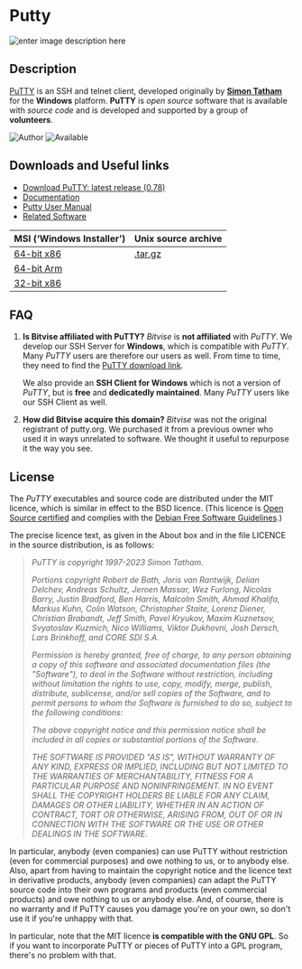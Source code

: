 # Putty
![enter image description here](https://upload.wikimedia.org/wikipedia/commons/thumb/3/30/PuTTY_Icon_upstream.svg/1200px-PuTTY_Icon_upstream.svg.png)
## Description
[PuTTY](https://en.wikipedia.org/wiki/PuTTY) is an SSH and telnet client, developed originally by **[Simon Tatham](https://www.chiark.greenend.org.uk/~sgtatham/)** for the **Windows** platform. **PuTTY** is *open source* software that is available with *source code* and is developed and supported by a group of **volunteers**.

<img alt="Author" src="https://img.shields.io/badge/Author-Simon%20Tatham-green">
<img alt="Available" src="https://img.shields.io/badge/Available-Windows%20--%20MacOS%20--%20Unix-yellowgreen">

## Downloads and Useful links

 - [Download PuTTY: latest release (0.78)](https://www.chiark.greenend.org.uk/~sgtatham/putty/latest.html)
- [Documentation](https://www.chiark.greenend.org.uk/~sgtatham/putty/docs.html)
- [Putty User Manual](https://the.earth.li/~sgtatham/putty/0.78/htmldoc/)
- [Related Software](https://www.chiark.greenend.org.uk/~sgtatham/putty/links.html)

|MSI (‘Windows Installer’)| Unix source archive |
|--|--|
| [64-bit x86](https://the.earth.li/~sgtatham/putty/latest/w64/putty-64bit-0.78-installer.msi) | [.tar.gz](https://the.earth.li/~sgtatham/putty/latest/putty-0.78.tar.gz) |
|[64-bit Arm](https://the.earth.li/~sgtatham/putty/latest/wa64/putty-arm64-0.78-installer.msi) | 
|[32-bit x86](https://the.earth.li/~sgtatham/putty/latest/w32/putty-0.78-installer.msi) |

## FAQ
 1. **Is Bitvise affiliated with PuTTY?**
	 *Bitvise* is **not affiliated** with *PuTTY*. We develop our SSH Server for **Windows**, which is compatible with *PuTTY*. Many *PuTTY* users are therefore our users as well. From time to time, they need to find the [PuTTY download link](https://www.chiark.greenend.org.uk/~sgtatham/putty/latest.html).

	We also provide an **SSH Client for Windows** which is not a version of *PuTTY*, but is **free** and **dedicatedly maintained**. Many *PuTTY* users like our SSH Client as well.
 3. **How did Bitvise acquire this domain?**
*Bitvise* was not the original registrant of putty.org. We purchased it from a previous owner who used it in ways unrelated to software. We thought it useful to repurpose it the way you see.

## License
The *PuTTY* executables and source code are distributed under the MIT licence, which is similar in effect to the BSD licence. (This licence is  [Open Source certified](https://opensource.org/licenses/)  and complies with the  [Debian Free Software Guidelines](https://www.debian.org/social_contract).)

The precise licence text, as given in the About box and in the file LICENCE in the source distribution, is as follows:

> _PuTTY is copyright 1997-2023 Simon Tatham._
> 
> _Portions copyright Robert de Bath, Joris van Rantwijk, Delian Delchev, Andreas Schultz, Jeroen Massar, Wez Furlong, Nicolas Barry, Justin Bradford, Ben Harris, Malcolm Smith, Ahmad Khalifa, Markus Kuhn, Colin Watson, Christopher Staite, Lorenz Diener, Christian Brabandt, Jeff Smith, Pavel Kryukov, Maxim Kuznetsov, Svyatoslav Kuzmich, Nico Williams, Viktor Dukhovni, Josh Dersch, Lars Brinkhoff, and CORE SDI S.A._
> 
> _Permission is hereby granted, free of charge, to any person obtaining a copy of this software and associated documentation files (the "Software"), to deal in the Software without restriction, including without limitation the rights to use, copy, modify, merge, publish, distribute, sublicense, and/or sell copies of the Software, and to permit persons to whom the Software is furnished to do so, subject to the following conditions:_
> 
> _The above copyright notice and this permission notice shall be included in all copies or substantial portions of the Software._
> 
> _THE SOFTWARE IS PROVIDED "AS IS", WITHOUT WARRANTY OF ANY KIND, EXPRESS OR IMPLIED, INCLUDING BUT NOT LIMITED TO THE WARRANTIES OF MERCHANTABILITY, FITNESS FOR A PARTICULAR PURPOSE AND NONINFRINGEMENT. IN NO EVENT SHALL THE COPYRIGHT HOLDERS BE LIABLE FOR ANY CLAIM, DAMAGES OR OTHER LIABILITY, WHETHER IN AN ACTION OF CONTRACT, TORT OR OTHERWISE, ARISING FROM, OUT OF OR IN CONNECTION WITH THE SOFTWARE OR THE USE OR OTHER DEALINGS IN THE SOFTWARE._

In particular, anybody (even companies) can use PuTTY without restriction (even for commercial purposes) and owe nothing to us, or to anybody else. Also, apart from having to maintain the copyright notice and the licence text in derivative products, anybody (even companies) can adapt the PuTTY source code into their own programs and products (even commercial products) and owe nothing to us or anybody else. And, of course, there is no warranty and if PuTTY causes you damage you're on your own, so don't use it if you're unhappy with that.

In particular, note that the MIT licence **is compatible with the GNU GPL**. So if you want to incorporate PuTTY or pieces of PuTTY into a GPL program, there's no problem with that.
